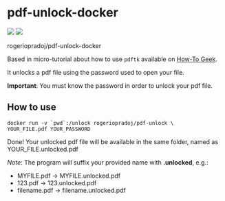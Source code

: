 # pdf-unlock-docker

[![](https://images.microbadger.com/badges/image/rogeriopradoj/pdf-unlock.svg)](https://microbadger.com/images/rogeriopradoj/pdf-unlock "Get your own image badge on microbadger.com")
[![](https://images.microbadger.com/badges/version/rogeriopradoj/pdf-unlock.svg)](http://microbadger.com/images/rogeriopradoj/pdf-unlock "Get your own version badge on microbadger.com")

rogeriopradoj/pdf-unlock-docker

Based in micro-tutorial about how to use `pdftk` available on [How-To Geek](http://www.howtogeek.com/197195/how-to-remove-a-password-from-a-pdf-file-in-linux/).

It unlocks a pdf file using the password used to open your file.

**Important**: You must know the password in order to unlock your pdf file.

## How to use

    docker run -v `pwd`:/unlock rogeriopradoj/pdf-unlock \
    YOUR_FILE.pdf YOUR_PASSWORD

Done! Your unlocked pdf file will be available in the same folder, named as YOUR_FILE.unlocked.pdf

*Note*: The program will suffix your provided name with **.unlocked**, e.g.:
* MYFILE.pdf   -> MYFILE.unlocked.pdf
* 123.pdf      -> 123.unlocked.pdf
* filename.pdf -> filename.unlocked.pdf
